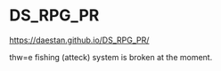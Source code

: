 # DS_RPG_PR
 
https://daestan.github.io/DS_RPG_PR/

thw=e fishing (atteck) system is broken at the moment.
